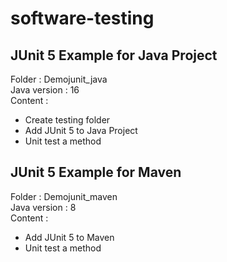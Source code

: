 # software-testing

## JUnit 5 Example for Java Project

Folder : Demojunit_java <br>
Java version : 16 <br>
Content :
- Create testing folder
- Add JUnit 5 to Java Project
- Unit test a method

## JUnit 5 Example for Maven

Folder : Demojunit_maven <br>
Java version : 8 <br>
Content :
- Add JUnit 5 to Maven
- Unit test a method